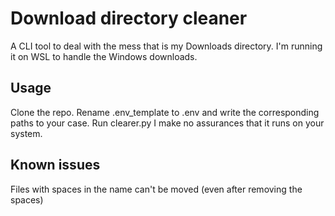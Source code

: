 # Download directory cleaner
A CLI tool to deal with the mess that is my Downloads directory.
I'm running it on WSL to handle the Windows downloads.

## Usage
Clone the repo.
Rename .env_template to .env and write the corresponding paths to your case.
Run clearer.py
I make no assurances that it runs on your system.

## Known issues
Files with spaces in the name can't be moved (even after removing the spaces)
